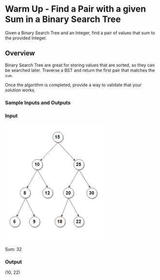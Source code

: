 # Warm Up - Find a Pair with a given Sum in a Binary Search Tree

Given a Binary Search Tree and an Integer, find a pair of values that sum to the provided Integer.

## Overview

Binary Search Tree are great for storing values that are sorted, so they can be searched later.  Traverse a BST and return the first pair that matches the `sum`.

Once the algorithm is completed, provide a way to validate that your solution works.

### Sample Inputs and Outputs

### Input

  ![tree](./assets/tree.png)

  Sum: 32

### Output

  (10, 22)
